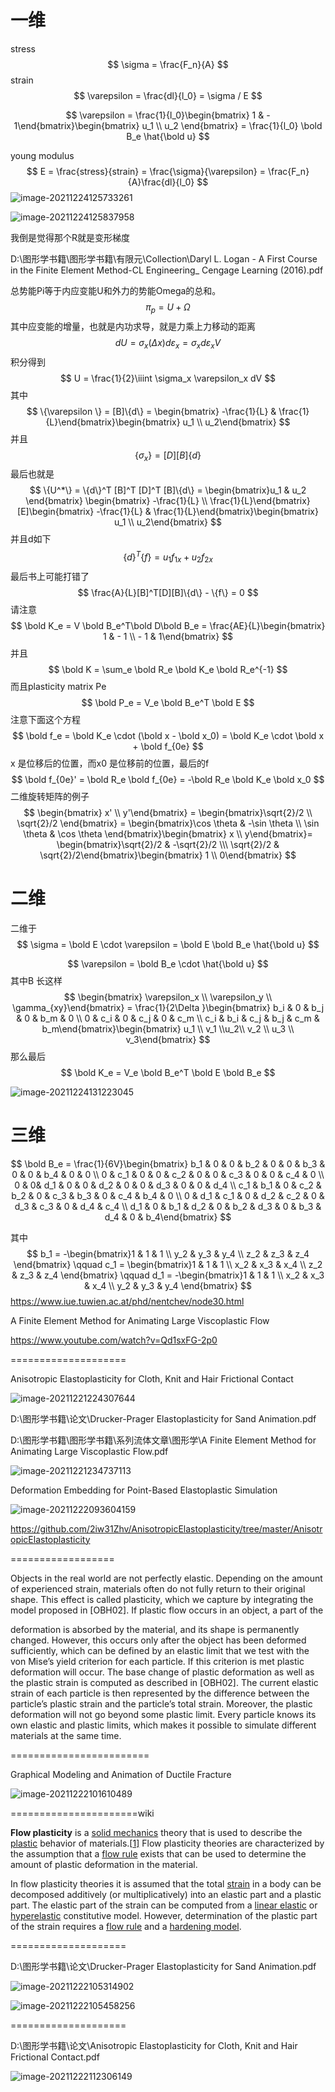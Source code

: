 # 一维

stress
$$
\sigma = \frac{F_n}{A}
$$
strain
$$
\varepsilon = \frac{dl}{l_0} = \sigma / E 
$$

$$
\varepsilon = \frac{1}{l_0}\begin{bmatrix} 1 & - 1\end{bmatrix}\begin{bmatrix} u_1 \\ u_2 \end{bmatrix} = \frac{1}{l_0} \bold B_e \hat{\bold u}
$$

young modulus
$$
E = \frac{stress}{strain} = \frac{\sigma}{\varepsilon} = \frac{F_n}{A}\frac{dl}{l_0}
$$
![image-20211224125733261](E:\mycode\collection\新教程\image-20211224125733261.png)



![image-20211224125837958](E:\mycode\collection\新教程\image-20211224125837958.png)

我倒是觉得那个R就是变形梯度

D:\图形学书籍\图形学书籍\有限元\Collection\Daryl L. Logan - A First Course in the Finite Element Method-CL Engineering_ Cengage Learning (2016).pdf

总势能Pi等于内应变能U和外力的势能Omega的总和。
$$
\pi_p = U + \Omega
$$
其中应变能的增量，也就是内功求导，就是力乘上力移动的距离
$$
dU = \sigma_x(\Delta x)d\varepsilon_x = \sigma_x d\varepsilon_x V
$$
积分得到
$$
U = \frac{1}{2}\iiint \sigma_x \varepsilon_x dV
$$
其中
$$
\{\varepsilon \} = [B]\{d\} = \begin{bmatrix} -\frac{1}{L}  & \frac{1}{L}\end{bmatrix}\begin{bmatrix} u_1 \\ u_2\end{bmatrix}
$$
并且
$$
\{\sigma_x\} = [D][B]\{d\}
$$
最后也就是
$$
\{U^*\} = \{d\}^T [B]^T [D]^T [B]\{d\}  = \begin{bmatrix}u_1 & u_2 \end{bmatrix} \begin{bmatrix} -\frac{1}{L} \\ \frac{1}{L}\end{bmatrix}[E]\begin{bmatrix} -\frac{1}{L} & \frac{1}{L}\end{bmatrix}\begin{bmatrix} u_1 \\ u_2\end{bmatrix}
$$
并且d如下
$$
\{d\}^T\{f\} = u_1 f_{1x} + u_2 f_{2x}
$$
最后书上可能打错了
$$
\frac{A}{L}[B]^T[D][B]\{d\} - \{f\} = 0
$$
请注意
$$
\bold K_e = V \bold B_e^T\bold D\bold B_e = \frac{AE}{L}\begin{bmatrix} 1 & - 1 \\ - 1 & 1\end{bmatrix}
$$
并且
$$
\bold K = \sum_e \bold R_e \bold K_e \bold R_e^{-1}
$$
而且plasticity matrix Pe
$$
\bold P_e = V_e \bold B_e^T \bold E
$$
注意下面这个方程
$$
\bold f_e = \bold K_e \cdot (\bold x - \bold x_0) = \bold K_e \cdot \bold x + \bold f_{0e}
$$
x 是位移后的位置，而x0 是位移前的位置，最后的f
$$
\bold f_{0e}' = \bold R_e \bold f_{0e} = -\bold R_e \bold K_e \bold x_0 
$$
二维旋转矩阵的例子
$$
\begin{bmatrix} x' \\ y'\end{bmatrix} = \begin{bmatrix}\sqrt{2}/2 \\ \sqrt{2}/2 \end{bmatrix} = \begin{bmatrix}\cos \theta & -\sin \theta \\ \sin \theta & \cos \theta \end{bmatrix}\begin{bmatrix} x \\ y\end{bmatrix}= \begin{bmatrix}\sqrt{2}/2 & -\sqrt{2}/2 \\\ \sqrt{2}/2 & \sqrt{2}/2\end{bmatrix}\begin{bmatrix} 1 \\ 0\end{bmatrix}
$$


# 二维

二维于
$$
\sigma = \bold E \cdot \varepsilon = \bold E \bold B_e \hat{\bold u}
$$

$$
\varepsilon = \bold B_e \cdot \hat{\bold u}
$$
其中B 长这样
$$
\begin{bmatrix} \varepsilon_x \\ \varepsilon_y \\ \gamma_{xy}\end{bmatrix} = \frac{1}{2\Delta }\begin{bmatrix} b_i & 0  & b_j & 0 & b_m & 0 \\ 0 & c_i & 0 & c_j & 0 & c_m \\ c_i & b_i & c_j & b_j & c_m & b_m\end{bmatrix}\begin{bmatrix} u_1 \\ v_1 \\u_2\\ v_2 \\ u_3 \\ v_3\end{bmatrix}
$$
那么最后
$$
\bold K_e = V_e \bold B_e^T \bold E \bold B_e
$$

![image-20211224131223045](E:\mycode\collection\新教程\image-20211224131223045.png)

# 三维

$$
\bold B_e = \frac{1}{6V}\begin{bmatrix} b_1 & 0 & 0 & b_2 & 0 & 0 & b_3 & 0 & 0 & b_4 & 0 & 0 \\ 0 & c_1 & 0 & 0 & c_2 & 0 & 0 & c_3 & 0 & 0 & c_4 & 0 \\  0 & 0& d_1 & 0 & 0 & d_2 & 0 & 0 & d_3 & 0 & 0 & d_4 \\   c_1 & b_1 & 0  & c_2 & b_2 & 0 & c_3 & b_3 & 0 & c_4 & b_4 & 0 \\ 0 & d_1 & c_1 & 0 & d_2 & c_2 & 0 & d_3 & c_3 & 0 & d_4 & c_4 \\ d_1 & 0 & b_1 & d_2 & 0 & b_2 & d_3 & 0 & b_3 & d_4 & 0  & b_4\end{bmatrix}
$$

其中
$$
b_1 = -\begin{bmatrix}1 & 1 & 1 \\ y_2 & y_3 & y_4 \\ z_2 & z_3 & z_4 \end{bmatrix} \qquad c_1 = \begin{bmatrix}1 & 1 & 1 \\ x_2 & x_3 & x_4 \\ z_2 & z_3 & z_4 \end{bmatrix} \qquad d_1 = -\begin{bmatrix}1 & 1 & 1 \\ x_2 & x_3 & x_4 \\ y_2 & y_3 & y_4 \end{bmatrix} 
$$
https://www.iue.tuwien.ac.at/phd/nentchev/node30.html



A Finite Element Method for Animating Large Viscoplastic Flow  

https://www.youtube.com/watch?v=Qd1sxFG-2p0



====================



Anisotropic Elastoplasticity for Cloth, Knit and Hair Frictional Contact  

![image-20211221224307644](E:\mycode\collection\新教程\image-20211221224307644.png)



D:\图形学书籍\论文\Drucker-Prager Elastoplasticity for Sand Animation.pdf



D:\图形学书籍\图形学书籍\系列流体文章\图形学\A Finite Element Method for Animating Large Viscoplastic Flow.pdf

![image-20211221234737113](E:\mycode\collection\新教程\image-20211221234737113.png)

Deformation Embedding for Point-Based Elastoplastic Simulation  

![image-20211222093604159](E:\mycode\collection\新教程\image-20211222093604159.png)

https://github.com/2iw31Zhv/AnisotropicElastoplasticity/tree/master/AnisotropicElastoplasticity

==================

Objects in the real world are not perfectly elastic. Depending
on the amount of experienced strain, materials often do not
fully return to their original shape. This effect is called plasticity, which we capture by integrating the model proposed
in [OBH02]. If plastic flow occurs in an object, a part of the  

deformation is absorbed by the material, and its shape is permanently changed. However, this occurs only after the object
has been deformed sufficiently, which can be defined by an
elastic limit that we test with the von Mise’s yield criterion
for each particle. If this criterion is met plastic deformation
will occur. The base change of plastic deformation as well
as the plastic strain is computed as described in [OBH02].
The current elastic strain of each particle is then represented
by the difference between the particle’s plastic strain and the
particle’s total strain. Moreover, the plastic deformation will
not go beyond some plastic limit. Every particle knows its
own elastic and plastic limits, which makes it possible to
simulate different materials at the same time.  

========================

Graphical Modeling and Animation of Ductile Fracture  

![image-20211222101610489](E:\mycode\collection\新教程\image-20211222101610489.png)

======================wiki

**Flow plasticity** is a [solid mechanics](https://en.wikipedia.org/wiki/Solid_mechanics) theory that is used to describe the [plastic](https://en.wikipedia.org/wiki/Plasticity_(physics)) behavior of materials.[[1\]](https://en.wikipedia.org/wiki/Flow_plasticity_theory#cite_note-lub-1) Flow plasticity theories are characterized by the assumption that a [flow rule](https://en.wikipedia.org/w/index.php?title=Flow_rule_(plasticity)&action=edit&redlink=1) exists that can be used to determine the amount of plastic deformation in the material.

In flow plasticity theories it is assumed that the total [strain](https://en.wikipedia.org/wiki/Deformation_(mechanics)) in a body can be decomposed additively (or multiplicatively) into an elastic part and a plastic part. The elastic part of the strain can be computed from a [linear elastic](https://en.wikipedia.org/wiki/Linear_elasticity) or [hyperelastic](https://en.wikipedia.org/wiki/Hyperelastic_material) constitutive model. However, determination of the plastic part of the strain requires a [flow rule](https://en.wikipedia.org/w/index.php?title=Flow_rule_(plasticity)&action=edit&redlink=1) and a [hardening model](https://en.wikipedia.org/w/index.php?title=Hardening_model_(plasticity)&action=edit&redlink=1).

====================

D:\图形学书籍\论文\Drucker-Prager Elastoplasticity for Sand Animation.pdf

![image-20211222105314902](E:\mycode\collection\新教程\image-20211222105314902.png)

![image-20211222105458256](E:\mycode\collection\新教程\image-20211222105458256.png)

====================

D:\图形学书籍\论文\Anisotropic Elastoplasticity for Cloth, Knit and Hair Frictional Contact.pdf

![image-20211222112306149](E:\mycode\collection\新教程\image-20211222112306149.png)